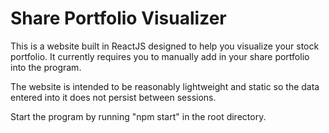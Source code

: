 # Share Portfolio Visualizer #

This is a website built in ReactJS designed to help you visualize your stock portfolio. It currently requires you 
to manually add in your share portfolio into the program.

The website is intended to be reasonably lightweight and static so the data entered into it does not persist between
sessions.

Start the program by running "npm start" in the root directory.
